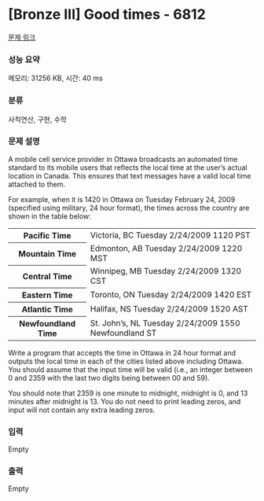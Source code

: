 # [Bronze III] Good times - 6812 

[문제 링크](https://www.acmicpc.net/problem/6812) 

### 성능 요약

메모리: 31256 KB, 시간: 40 ms

### 분류

사칙연산, 구현, 수학

### 문제 설명

<p>A mobile cell service provider in Ottawa broadcasts an automated time standard to its mobile users that reflects the local time at the user’s actual location in Canada. This ensures that text messages have a valid local time attached to them.</p>

<p>For example, when it is 1420 in Ottawa on Tuesday February 24, 2009 (specified using military, 24 hour format), the times across the country are shown in the table below:</p>

<table class="table table-bordered">
	<tbody>
		<tr>
			<th>Pacific Time</th>
			<td>Victoria, BC Tuesday 2/24/2009 1120 PST</td>
		</tr>
		<tr>
			<th>Mountain Time</th>
			<td>Edmonton, AB Tuesday 2/24/2009 1220 MST</td>
		</tr>
		<tr>
			<th>Central Time</th>
			<td>Winnipeg, MB Tuesday 2/24/2009 1320 CST</td>
		</tr>
		<tr>
			<th>Eastern Time</th>
			<td>Toronto, ON Tuesday 2/24/2009 1420 EST</td>
		</tr>
		<tr>
			<th>Atlantic Time</th>
			<td>Halifax, NS Tuesday 2/24/2009 1520 AST</td>
		</tr>
		<tr>
			<th>Newfoundland Time</th>
			<td>St. John’s, NL Tuesday 2/24/2009 1550 Newfoundland ST</td>
		</tr>
	</tbody>
</table>

<p>Write a program that accepts the time in Ottawa in 24 hour format and outputs the local time in each of the cities listed above including Ottawa. You should assume that the input time will be valid (i.e., an integer between 0 and 2359 with the last two digits being between 00 and 59).</p>

<p>You should note that 2359 is one minute to midnight, midnight is 0, and 13 minutes after midnight is 13. You do not need to print leading zeros, and input will not contain any extra leading zeros.</p>

### 입력 

 Empty

### 출력 

 Empty

